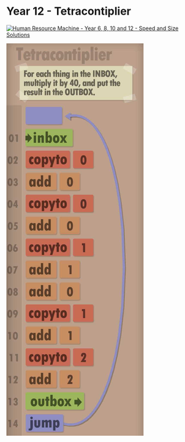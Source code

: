 # Year 12 - Tetracontiplier

[![Human Resource Machine - Year 6, 8, 10 and 12 - Speed and Size Solutions](https://img.youtube.com/vi/mJQL5Ym2FWw/0.jpg)](https://www.youtube.com/watch?v=mJQL5Ym2FWw&t=175s)

![Solution for speed & size](solution.JPEG "Solution")